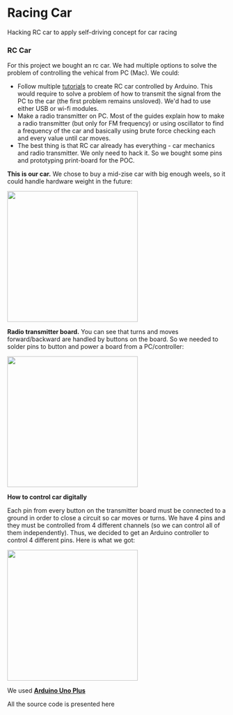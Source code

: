 # Racing Car
Hacking RC car to apply self-driving concept for car racing

### RC Car

For this project we bought an rc car. We had multiple options to solve the problem of controlling the vehical from PC (Mac). We could:
  
  * Follow multiple [tutorials](http://www.instructables.com/id/Autonomous-Control-of-RC-Car-Using-Arduino/) to create RC car controlled by Arduino. This would require to solve a problem of how to transmit the signal from the PC to the car (the first problem remains unsloved). We'd had to use either USB or wi-fi modules.
  * Make a radio transmitter on PC. Most of the guides explain how to make a radio transmitter (but only for FM frequency) or using oscillator to find a frequency of the car and basically using brute force checking each and every value until car moves.
  * The best thing is that RC car already has everything - car mechanics and radio transmitter. We only need to hack it. So we bought some pins and prototyping print-board for the POC.

**This is our car.** We chose to buy a mid-zise car with big enough weels, so it could handle hardware weight in the future:

<img src="https://cloud.githubusercontent.com/assets/5836188/24587337/69e984c4-17bd-11e7-8d42-aa7a150eb7c0.jpeg" width="300">

**Radio transmitter board.** You can see that turns and moves forward/backward are handled by buttons on the board. So we needed to solder pins to button and power a board from a PC/controller:

<img src="https://cloud.githubusercontent.com/assets/5836188/24587319/f8fa9dd4-17bc-11e7-893b-158c1033a5cf.jpeg" width="300">

**How to control car digitally**

Each pin from every button on the transmitter board must be connected to a ground in order to close a circuit so car moves or turns. We have 4 pins and they must be controlled from 4 different channels (so we can control all of them independently). Thus, we decided to get an Arduino controller to control 4 different pins. Here is what we got:

<img src="https://cloud.githubusercontent.com/assets/5836188/24587295/6a7bf350-17bc-11e7-81be-9b1ce2df45f5.jpeg" width="300">

We used [**Arduino Uno Plus**](http://www.waveshare.com/uno-plus.htm) 

All the source code is presented here
